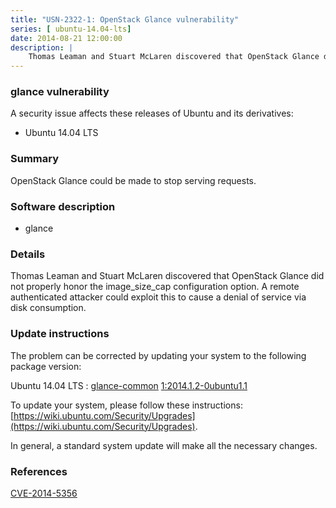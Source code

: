 ```yaml
---
title: "USN-2322-1: OpenStack Glance vulnerability"
series: [ ubuntu-14.04-lts]
date: 2014-08-21 12:00:00
description: |
    Thomas Leaman and Stuart McLaren discovered that OpenStack Glance did not properly honor the image_size_cap configuration option. A remote authenticated attacker could exploit this to cause a denial of service via disk consumption. 
--- 
```

 
### glance vulnerability

A security issue affects these releases of Ubuntu and its derivatives:

* Ubuntu 14.04 LTS

### Summary

OpenStack Glance could be made to stop serving requests. 

### Software description

* glance 

### Details

Thomas Leaman and Stuart McLaren discovered that OpenStack Glance did not properly honor the image_size_cap configuration option. A remote authenticated attacker could exploit this to cause a denial of service via disk consumption. 

### Update instructions

The problem can be corrected by updating your system to the following package version:

Ubuntu 14.04 LTS
 : [glance-common](https://launchpad.net/ubuntu/+source/glance) <span> [1:2014.1.2-0ubuntu1.1](https://launchpad.net/ubuntu/+source/glance/1:2014.1.2-0ubuntu1.1) </span> 

To update your system, please follow these instructions: [https://wiki.ubuntu.com/Security/Upgrades](https://wiki.ubuntu.com/Security/Upgrades).

In general, a standard system update will make all the necessary changes. 

### References

 [CVE-2014-5356](http://people.ubuntu.com/~ubuntu-security/cve/CVE-2014-5356)
 
